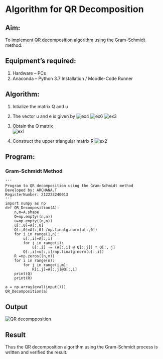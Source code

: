 # Algorithm for QR Decomposition
## Aim:
To implement QR decomposition algorithm using the Gram-Schmidt method.
## Equipment’s required:
1.	Hardware – PCs
2.	Anaconda – Python 3.7 Installation / Moodle-Code Runner
## Algorithm:
1.	Intialize the matrix Q and u
2.	The vector u and e is given by
    ![ex4](https://github.com/ARCHANAT1305/QRdecomposition/assets/145975189/485593ea-3e53-4387-8ee2-8ecf30a68679)
    ![ex6](https://github.com/ARCHANAT1305/QRdecomposition/assets/145975189/e302001a-444a-4a28-ae56-8e721064f238)
    ![ex3](https://github.com/ARCHANAT1305/QRdecomposition/assets/145975189/1db1a188-cc11-47ff-ab60-ab897fe58b12)

  

3.	Obtain the Q matrix   
   ![ex1](https://github.com/ARCHANAT1305/QRdecomposition/assets/145975189/336eea46-b088-4f9b-a1c0-702d42ceabf1)

4.	Construct the upper triangular matrix R
   ![ex2](https://github.com/ARCHANAT1305/QRdecomposition/assets/145975189/d4ba372f-58eb-4bae-ae6d-d0eea0561568)




## Program:
### Gram-Schmidt Method
```
''' 
Program to QR decomposition using the Gram-Schmidt method
Developed by: ARCHANA.T
RegisterNumber: 212223240013
'''
import numpy as np
def QR_Decomposition(A):
    n,m=A.shape
    Q=np.empty((n,n))
    u=np.empty((n,n))
    u[:,0]=A[:,0]
    Q[:,0]=A[:,0] /np.linalg.norm(u[:,0])
    for i in range(1,n):
        u[:,i]=A[:,i]
        for j in range(i):
            u[:,i] -= (A[:,i] @ Q[:,j]) * Q[:, j]
        Q[:,i]=u[:,i]/np.linalg.norm(u[:,i]) 
    R =np.zeros((n,m))
    for i in range(n):
        for j in range(i,m):
            R[i,j]=A[:,j]@Q[:,i]
    print(Q)
    print(R)
    
a = np.array(eval(input()))
QR_Decomposition(a)
```
## Output

![QR decompposition](https://github.com/ARCHANAT1305/QRdecomposition/assets/145975189/5fc8b42a-4a86-4a01-a8e5-b4291dfd6970)


## Result
Thus the QR decomposition algorithm using the Gram-Schmidt process is written and verified the result.



